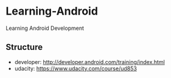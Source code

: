 # Learning-Android
Learning Android Development 

## Structure
* developer: http://developer.android.com/training/index.html
* udacity: https://www.udacity.com/course/ud853